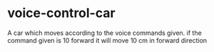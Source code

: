 # voice-control-car
A car which moves according to the voice commands given. if the command given is 10 forward it will move  10 cm in forward direction 
